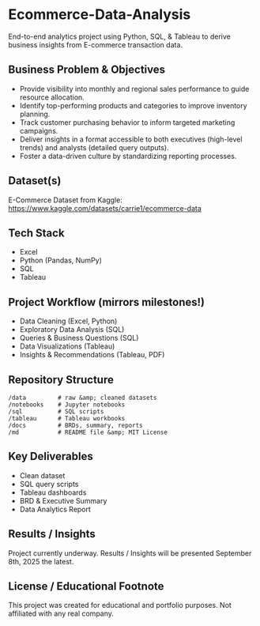 # Ecommerce-Data-Analysis
End-to-end analytics project using Python, SQL, &amp; Tableau to derive business insights from E-commerce transaction data.

## Business Problem & Objectives

-	Provide visibility into monthly and regional sales performance to guide resource allocation.
-	Identify top-performing products and categories to improve inventory planning.
-	Track customer purchasing behavior to inform targeted marketing campaigns.
-	Deliver insights in a format accessible to both executives (high-level trends) and analysts (detailed query outputs).
-	Foster a data-driven culture by standardizing reporting processes.

## Dataset(s)

E-Commerce Dataset from Kaggle: https://www.kaggle.com/datasets/carrie1/ecommerce-data

## Tech Stack

- Excel
- Python (Pandas, NumPy)
- SQL
- Tableau

## Project Workflow (mirrors milestones!)

- Data Cleaning (Excel, Python)
- Exploratory Data Analysis (SQL)
- Queries & Business Questions (SQL)
- Data Visualizations (Tableau)
- Insights & Recommendations (Tableau, PDF)

## Repository Structure

```
/data         # raw &amp; cleaned datasets
/notebooks    # Jupyter notebooks
/sql          # SQL scripts
/tableau      # Tableau workbooks
/docs         # BRDs, summary, reports
/md           # README file &amp; MIT License
```

## Key Deliverables

- Clean dataset
- SQL query scripts
- Tableau dashboards
- BRD & Executive Summary
- Data Analytics Report

## Results / Insights

Project currently underway. Results / Insights will be presented September 8th, 2025 the latest.

## License / Educational Footnote

This project was created for educational and portfolio purposes. Not affiliated with any real company.
